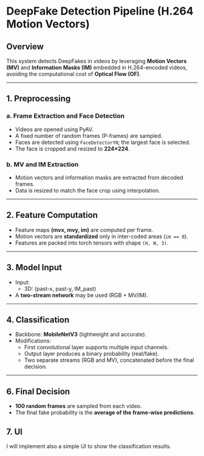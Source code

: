 # DeepFake Detection Pipeline (H.264 Motion Vectors)

## Overview
This system detects DeepFakes in videos by leveraging **Motion Vectors (MV)** and **Information Masks (IM)** embedded in H.264-encoded videos, avoiding the computational cost of **Optical Flow (OF)**.

---

## 1. Preprocessing

### a. Frame Extraction and Face Detection
- Videos are opened using PyAV.
- A fixed number of random frames (P-frames) are sampled.
- Faces are detected using `FaceDetectorYN`; the largest face is selected.
- The face is cropped and resized to **224×224**.

### b. MV and IM Extraction
- Motion vectors and information masks are extracted from decoded frames.
- Data is resized to match the face crop using interpolation.

---

## 2. Feature Computation
- Feature maps **(mvx, mvy, im)** are computed per frame.
- Motion vectors are **standardized** only in inter-coded areas (`im == 0`).
- Features are packed into torch tensors with shape `(H, W, 3)`.

---

## 3. Model Input
- Input:
  - 3D: (past-x, past-y, IM_past)
- A **two-stream network** may be used (RGB + MV/IM).

---

## 4. Classification
- Backbone: **MobileNetV3** (lightweight and accurate).
- Modifications:
  - First convolutional layer supports multiple input channels.
  - Output layer produces a binary probability (real/fake).
  - Two separate streams (RGB and MV), concatenated before the final decision.

---

## 6. Final Decision
- **100 random frames** are sampled from each video.
- The final fake probability is the **average of the frame-wise predictions**.

## 7. UI
I will implement also a simple UI to show the classification results.
